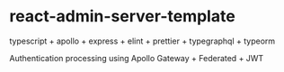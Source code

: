 # react-admin-server-template
typescript + apollo + express + elint + prettier + typegraphql + typeorm

Authentication processing using Apollo Gateway + Federated + JWT
